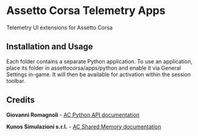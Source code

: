 # Assetto Corsa Telemetry Apps
Telemetry UI extensions for Assetto Corsa

## Installation and Usage
Each folder contains a separate Python application. To use an application, place its folder in assettocorsa/apps/python and enable it via General Settings in-game. It will then be available for activation within the session toolbar.

## Credits
**Giovanni Romagnoli** - [AC Python API documentation](https://docs.google.com/document/d/13trBp6K1TjWbToUQs_nfFsB291-zVJzRZCNaTYt4Dzc/pub)

**Kunos Simulazioni s.r.l.** - [AC Shared Memory documentation](https://assettocorsamods.net/threads/doc-shared-memory-reference.58/)
